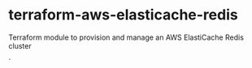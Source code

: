 # terraform-aws-elasticache-redis

Terraform module to provision and manage an AWS ElastiCache Redis cluster

<!-- BEGIN_TF_DOCS -->`
<!-- END_TF_DOCS -->
